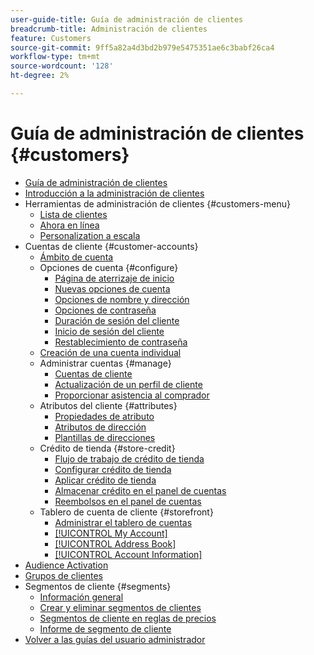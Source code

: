 ```yaml
---
user-guide-title: Guía de administración de clientes
breadcrumb-title: Administración de clientes
feature: Customers
source-git-commit: 9ff5a82a4d3bd2b979e5475351ae6c3babf26ca4
workflow-type: tm+mt
source-wordcount: '128'
ht-degree: 2%

---
```



# Guía de administración de clientes {#customers}

+ [Guía de administración de clientes](guide-overview.md)
+ [Introducción a la administración de clientes](customers-introduction.md)
+ Herramientas de administración de clientes {#customers-menu}
   + [Lista de clientes](customers-all.md)
   + [Ahora en línea](now-online.md)
   + [Personalization a escala](personalize-scale.md)
+ Cuentas de cliente {#customer-accounts}
   + [Ámbito de cuenta](customer-account-scope.md)
   + Opciones de cuenta {#configure}
      + [Página de aterrizaje de inicio](login-landing-page.md)
      + [Nuevas opciones de cuenta](account-options-new.md)
      + [Opciones de nombre y dirección](name-address-options.md)
      + [Opciones de contraseña](password-options.md)
      + [Duración de sesión del cliente](customer-online-options.md)
      + [Inicio de sesión del cliente](customer-sign-in.md)
      + [Restablecimiento de contraseña](password-reset.md)
   + [Creación de una cuenta individual](account-create.md)
   + Administrar cuentas {#manage}
      + [Cuentas de cliente](manage-account.md)
      + [Actualización de un perfil de cliente](update-account.md)
      + [Proporcionar asistencia al comprador](login-as-customer.md)
   + Atributos del cliente {#attributes}
      + [Propiedades de atributo](attribute-properties.md)
      + [Atributos de dirección](address-attributes.md)
      + [Plantillas de direcciones](address-templates.md)
   + Crédito de tienda {#store-credit}
      + [Flujo de trabajo de crédito de tienda](store-credit.md)
      + [Configurar crédito de tienda](credit-configure.md)
      + [Aplicar crédito de tienda](store-credit-using.md)
      + [Almacenar crédito en el panel de cuentas](account-dashboard-store-credit.md)
      + [Reembolsos en el panel de cuentas](refunds-customer-account.md)
   + Tablero de cuenta de cliente {#storefront}
      + [Administrar el tablero de cuentas](account-dashboard.md)
      + [[!UICONTROL My Account]](account-dashboard-my-account.md)
      + [[!UICONTROL Address Book]](account-dashboard-address-book.md)
      + [[!UICONTROL Account Information]](account-dashboard-account-information.md)
+ [Audience Activation](audience-activation.md)
+ [Grupos de clientes](customer-groups.md)
+ Segmentos de cliente {#segments}
   + [Información general](customer-segments.md)
   + [Crear y eliminar segmentos de clientes](customer-segment-create.md)
   + [Segmentos de cliente en reglas de precios](customer-segment-price-rule.md)
   + [Informe de segmento de cliente](customer-segment-reports.md)
+ [Volver a las guías del usuario administrador](https://experienceleague.adobe.com/en/docs/commerce-admin/user-guides/home)

